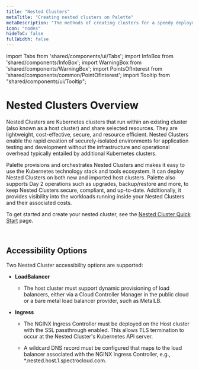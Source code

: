 ```yaml
---
title: "Nested Clusters"
metaTitle: "Creating nested clusters on Palette"
metaDescription: "The methods of creating clusters for a speedy deployment on any CSP"
icon: "nodes"
hideToC: false
fullWidth: false
---
```


import Tabs from 'shared/components/ui/Tabs';
import InfoBox from 'shared/components/InfoBox';
import WarningBox from 'shared/components/WarningBox';
import PointsOfInterest from 'shared/components/common/PointOfInterest';
import Tooltip from "shared/components/ui/Tooltip";


# Nested Clusters Overview

Nested Clusters are Kubernetes clusters that run within an existing cluster (also known as a host cluster) and share selected resources. They are lightweight, cost-effective, secure, and resource efficient. Nested Clusters enable the rapid creation of securely-isolated environments for application testing and development without the infrastructure and operational overhead typically entailed by additional Kubernetes clusters.

Palette provisions and orchestrates Nested Clusters and makes it easy to use the Kubernetes technology stack and tools ecosystem. It can deploy Nested Clusters on both new and imported host clusters. Palette also supports Day 2 operations such as upgrades, backup/restore and more, to keep Nested Clusters secure, compliant, and up-to-date. Additionally, it provides visibility into the workloads running inside your Nested Clusters and their associated costs.

To get started and create your nested cluster, see the [Nested Cluster Quick Start](/clusters/nested-clusters/cluster-quickstart) page.


<br />

## Accessibility Options

Two Nested Cluster accessibility options are supported:
- **LoadBalancer**
  - The host cluster must support dynamic provisioning of load balancers, either via a Cloud Controller Manager in the public cloud or a bare metal load balancer provider, such as MetalLB.

- **Ingress**
  - The NGINX Ingress Controller must be deployed on the Host cluster with the SSL passthrough enabled. This allows TLS termination to occur at the Nested Cluster's Kubernetes API server.

  - A wildcard DNS record must be configured that maps to the load balancer associated with the NGINX Ingress Controller, e.g., *.nested.host.1.spectrocloud.com.

<br />



